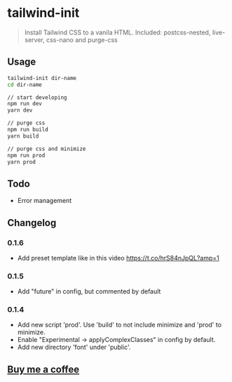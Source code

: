 # tailwind-init

> Install Tailwind CSS to a vanila HTML. Included: postcss-nested, live-server, css-nano and purge-css

## Usage

```bash
tailwind-init dir-name
cd dir-name

// start developing
npm run dev
yarn dev

// purge css
npm run build
yarn build

// purge css and minimize
npm run prod
yarn prod
```

## Todo

- Error management

## Changelog

### 0.1.6

- Add preset template like in this video https://t.co/hrS84nJpQL?amp=1

### 0.1.5

- Add "future" in config, but commented by default

### 0.1.4

- Add new script 'prod'. Use 'build' to not include minimize and 'prod' to minimize.
- Enable "Experimental -> applyComplexClasses" in config by default.
- Add new directory 'font' under 'public'.

## [Buy me a coffee](https://www.paypal.com/paypalme/sanjayatony)
